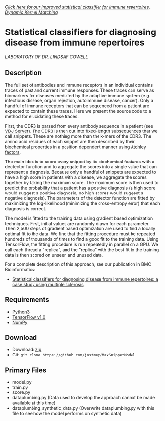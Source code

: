 [*Click here for our improved statistical classifier for immune repertoires, Dynamic Kernel Matching*](https://github.com/jostmey/dkm)

# Statistical classifiers for diagnosing disease from immune repertoires
###### LABORATORY OF DR. LINDSAY COWELL

## Description

The full set of antibodies and immune receptors in an individual contains traces of past and current immune responses. These traces can serve as biomarkers for diseases mediated by the adaptive immune system (e.g. infectious disease, organ rejection, autoimmune disease, cancer). Only a handful of immune receptors that can be sequenced from a patient are expected to contain these traces. Here we present the source code to a method for elucidating these traces.

First, the CDR3 is parsed from every antibody sequence in a patient (see [VDJ Server](https://vdjserver.org/)). The CDR3 is then cut into fixed-length subsequences that we call snippets. These are nothing more than the k-mers of the CDR3. The amino acid residues of each snippet are then described by their biochemical properties in a position dependent manner using [Atchley factors](http://www.pnas.org/content/102/18/6395.full).

The main idea is to score every snippet by its biochemical features with a dectector function and to aggregate the scores into a single value that can represent a diagnosis. Because only a handful of snippets are expected to have a high score in patients with a disease, we aggregate the scores together by taking the maximum score. The maximum score is then used to predict the probability that a patient has a positive diagnosis (a high score would suggest a positive diagnosis, no high scores would suggest a negative diagnosis). The parameters of the detector function are fitted by maximizing the log-likelihood (minimizing the cross-entropy error) that each diagnosis is correct.

The model is fitted to the training data using gradient based optimization techniques. First, initial values are randomly drawn for each parameter. Then 2,500 steps of gradient based optimization are used to find a locally optimal fit to the data. We find that the fitting procedure must be repeated hundreds of thousands of times to find a good fit to the training data. Using TensorFlow, the fitting procedure is run repeatedly in parallel on a GPU. We call each thread a "replica", and the "replica" with the best fit to the training data is then scored on unseen and unused data.

For a complete description of this approach, see our publication in BMC Bioinformatics:

 * [Statistical classifiers for diagnosing disease from immune repertoires: a case study using multiple sclerosis](https://bmcbioinformatics.biomedcentral.com/articles/10.1186/s12859-017-1814-6)

## Requirements

 * [Python3](https://www.python.org/)
 * [TensorFlow v1.0](https://www.tensorflow.org/)
 * [NumPy](http://www.numpy.org/)

## Download

 * Download: [zip](https://github.com/jostmey/MaxSnippetModel/zipball/master)
 * Git: `git clone https://github.com/jostmey/MaxSnippetModel`

## Primary Files

 * model.py
 * train.py
 * score.py
 * dataplumbing.py (Data used to develop the approach cannot be made available at this time)
 * dataplumbing_synthetic_data.py (Overwrite dataplumbing.py with this file to see how the model performs on synthetic data)
